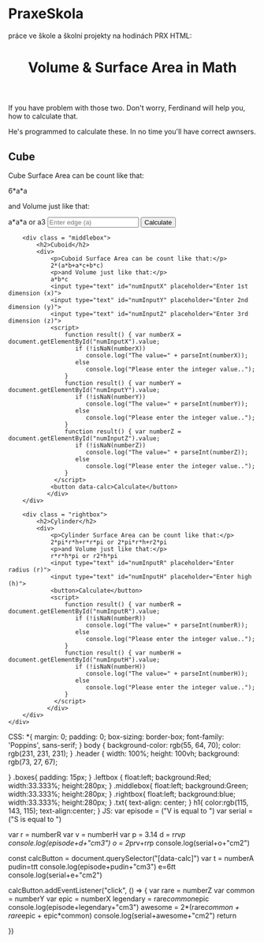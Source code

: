 # PraxeSkola
práce ve škole a školní projekty na hodinách PRX
HTML:
<!DOCTYPE html>
<html lang="en">
<head>
    <link rel="stylesheet" type="text/css" href="1prx.css" />
    <meta charset="UTF-8">
    <meta http-equiv="X-UA-Compatible" content="IE=edge">
    <meta name="viewport" content="width=device-width, initial-scale=1.0">
    <title> How to calculate that </title>
    <script src="1prx.js"></script>
</head>
<body>
    <header>
    <h1><b>Volume & Surface Area in Math</b></h1>
    </header>
    <div class="txt">
    <p>If you have problem with those two. Don't worry, Ferdinand will help you, how to calculate that.</p>
    <p2>He's programmed to calculate these. In no time you'll have correct awnsers.</p2>
    </div>
    <div class = "boxes">
        <div class = "leftbox">
            <h2>Cube</h2>
           <div>
            <p>Cube Surface Area can be count like that:</p>
            6*a*a
            <p>and Volume just like that:</p>
            a*a*a or a3
            <input type="text" id="numInputA" placeholder="Enter edge (a)">
            <button>Calculate</button>
            <script>
                function result() { var numberA = document.getElementById("numInputA").value;
                   if (!isNaN(numberA))
                      console.log("The value=" + parseInt(numberA));
                   else
                      console.log("Please enter the integer value..");
                }
             </script>
           </div>
        </div>
         
        <div class = "middlebox">
            <h2>Cuboid</h2>
            <div>
                <p>Cuboid Surface Area can be count like that:</p>
                2*(a*b+a*c+b*c)
                <p>and Volume just like that:</p>
                a*b*c
                <input type="text" id="numInputX" placeholder="Enter 1st dimension (x)">
                <input type="text" id="numInputY" placeholder="Enter 2nd dimension (y)">
                <input type="text" id="numInputZ" placeholder="Enter 3rd dimension (z)">
                <script>
                    function result() { var numberX = document.getElementById("numInputX").value;
                       if (!isNaN(numberX))
                          console.log("The value=" + parseInt(numberX));
                       else
                          console.log("Please enter the integer value..");
                    }
                    function result() { var numberY = document.getElementById("numInputY").value;
                       if (!isNaN(numberY))
                          console.log("The value=" + parseInt(numberY));
                       else
                          console.log("Please enter the integer value..");
                    }
                    function result() { var numberZ = document.getElementById("numInputZ").value;
                       if (!isNaN(numberZ))
                          console.log("The value=" + parseInt(numberZ));
                       else
                          console.log("Please enter the integer value..");
                    }
                 </script>
                <button data-calc>Calculate</button>
               </div>
        </div>
         
        <div class = "rightbox">
            <h2>Cylinder</h2>
            <div>
                <p>Cylinder Surface Area can be count like that:</p>
                2*pi*r*h+r*r*pi or 2*pi*r*h+r2*pi
                <p>and Volume just like that:</p>
                r*r*h*pi or r2*h*pi
                <input type="text" id="numInputR" placeholder="Enter radius (r)">
                <input type="text" id="numInputH" placeholder="Enter high (h)">
                <button>Calculate</button>
                <script>
                    function result() { var numberR = document.getElementById("numInputR").value;
                       if (!isNaN(numberR))
                          console.log("The value=" + parseInt(numberR));
                       else
                          console.log("Please enter the integer value..");
                    }
                    function result() { var numberH = document.getElementById("numInputH").value;
                       if (!isNaN(numberH))
                          console.log("The value=" + parseInt(numberH));
                       else
                          console.log("Please enter the integer value..");
                    }
                 </script>
               </div>
        </div>
    </div>
</body>
</html>
CSS:
*{
    margin: 0;
    padding: 0;
    box-sizing: border-box;
    font-family: 'Poppins', sans-serif;
}
body {
    background-color: rgb(55, 64, 70);
    color: rgb(231, 231, 231);  
}
.header {
    width: 100%;
    height: 100vh;
    background: rgb(73, 27, 67);
    
}
.boxes{
    padding: 15px;
}
.leftbox {
    float:left;
    background:Red;
    width:33.333%;
    height:280px;
}
.middlebox{
    float:left;
    background:Green;
    width:33.333%;
    height:280px;
}
.rightbox{
    float:left;
    background:blue;
    width:33.333%;
    height:280px;
}
.txt{
    text-align: center;
}
h1{
    color:rgb(115, 143, 115);
    text-align:center;
}
JS:
var episode = ("V is equal to ")
var serial = ("S is equal to ")

var r = numberR
var v = numberH
var p = 3.14
d = r*r*v*p
console.log(episode+d+"cm3")
o = 2*p*r*v+r*r*p
console.log(serial+o+"cm2")

const calcButton = document.querySelector("[data-calc]")
var t = numberA
pudin=t*t*t
console.log(episode+pudin+"cm3")
e=6*t*t
console.log(serial+e+"cm2")

calcButton.addEventListener("click", () => {
    var rare = numberZ
var common = numberY
var epic = numberX
legendary = rare*common*epic
console.log(episode+legendary+"cm3")
awesome = 2*(rare*common + rare*epic + epic*common)
console.log(serial+awesome+"cm2")
return
    
})
